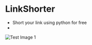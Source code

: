 # LinkShorter
- Short your link using python for free
- 
![Test Image 1](https://fmlsender.000webhostapp.com/link.py.gif)
